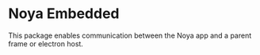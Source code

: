 # Noya Embedded

This package enables communication between the Noya app and a parent frame or
electron host.
